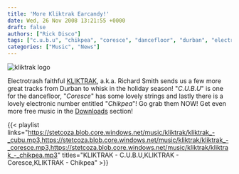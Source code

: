 ```yaml
---
title: 'More Kliktrak Earcandy!'
date: Wed, 26 Nov 2008 13:21:55 +0000
draft: false
authors: ["Rick Disco"]
tags: ["c.u.b.u", "chikpea", "coresce", "dancefloor", "durban", "electronica", "free download", "free mp3", "kliktrak", "richard smith", "strings"]
categories: ["Music", "News"]
---
```


![](/images/kliktrak-logo.jpg "kliktrak logo")

Electrotrash faithful [KLIKTRAK](/artists/kliktrak "KLIKTRAK"), a.k.a. Richard Smith sends us a few more great tracks from Durban to whisk in the holiday season! "_C.U.B.U_" is one for the dancefloor, "_Coresce_" has some lovely strings and lastly there is a lovely electronic number entitled "_Chikpea_"! Go grab them NOW! Get even more free music in the [Downloads](/downloads "electrotrash Downloads") section!

{{< playlist
    links="https://stetcoza.blob.core.windows.net/music/kliktrak/kliktrak_-_cubu.mp3,https://stetcoza.blob.core.windows.net/music/kliktrak/kliktrak_-_coresce.mp3,https://stetcoza.blob.core.windows.net/music/kliktrak/kliktrak_-_chikpea.mp3"
    titles="KLIKTRAK - C.U.B.U,KLIKTRAK - Coresce,KLIKTRAK - Chikpea" >}}
